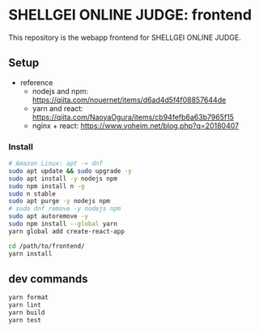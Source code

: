# SHELLGEI ONLINE JUDGE: frontend
This repository is the webapp frontend for SHELLGEI ONLINE JUDGE.

## Setup

- reference
  - nodejs and npm: https://qiita.com/nouernet/items/d6ad4d5f4f08857644de
  - yarn and react: https://qiita.com/NaoyaOgura/items/cb94fefb6a63b7965f15
  - nginx + react: https://www.yoheim.net/blog.php?q=20180407

### Install

```sh
# Amazon Linux: apt -> dnf
sudo apt update && sudo upgrade -y
sudo apt install -y nodejs npm
sudo npm install n -g
sudo n stable
sudo apt purge -y nodejs npm
# sudo dnf remove -y nodejs npm
sudo apt autoremove -y
sudo npm install --global yarn
yarn global add create-react-app
```

```sh
cd /path/to/frontend/
yarn install
```

## dev commands

```sh
yarn format
yarn lint
yarn build
yarn test
```
